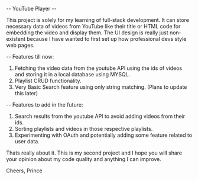 -- YouTube Player --

This project is solely for my learning of full-stack development. It can store necessary data of videos from YouTube like their title or HTML code for embedding the video and display them.
The UI design is really just non-existent because I have wanted to first set up how professional devs style web pages.

-- Features till now:

1. Fetching the video data from the youtube API using the ids of videos and storing it in a local database using MYSQL.
2. Playlist CRUD functionality.
3. Very Basic Search feature using only string matching.   (Plans to update this later)

-- Features to add in the future:

1. Search results from the youtube API to avoid adding videos from their ids.
2. Sorting playlists and videos in those respective playlists.
3. Experimenting with OAuth and potentially adding some feature related to user data.

Thats really about it. This is my second project and I hope you will share your opinion about my code quality and anything I can improve.

Cheers,
Prince
